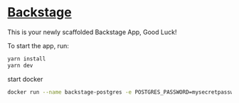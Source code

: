 # [Backstage](https://backstage.io)

This is your newly scaffolded Backstage App, Good Luck!

To start the app, run:

```sh
yarn install
yarn dev
```

start docker
```sh
docker run --name backstage-postgres -e POSTGRES_PASSWORD=mysecretpassword -v ~/sandbox/backstage/backstage-finra/database:/var/lib/postgresql/data -p 5432:5432 -d postgres
```
